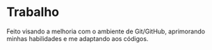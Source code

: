 # Trabalho

Feito visando a melhoria com o ambiente de Git/GitHub, aprimorando minhas habilidades e me adaptando aos códigos.